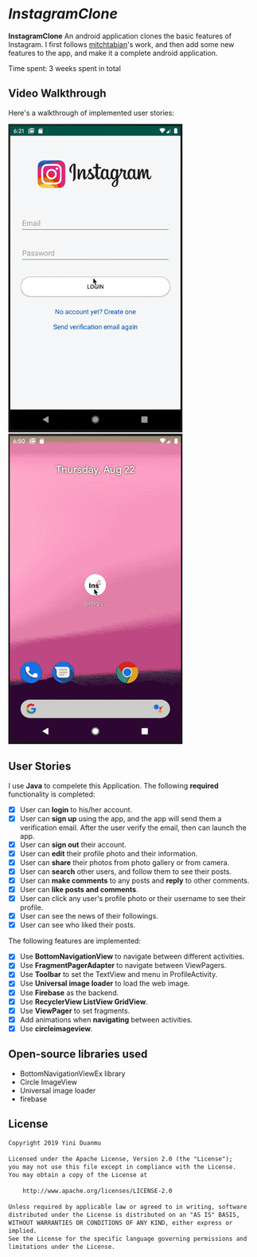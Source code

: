 # *InstagramClone*

**InstagramClone** An android application clones the basic features of Instagram. I first follows [mitchtabian](https://github.com/mitchtabian/Android-Instagram-Clone/tree/24e82c30bfc64b474b08f64c304564cb626a2bfc)'s work, and then add some new features to the app, and make it a complete android application.

Time spent: 3 weeks spent in total

## Video Walkthrough

Here's a walkthrough of implemented user stories:

![Video Walkthrough 1](show_instagram_clone1.gif)
![Video Walkthrough 1](show_instagram_clone2.gif)

## User Stories

I use **Java** to compelete this Application. The following **required** functionality is completed:

* [X] User can **login** to his/her account.
* [X] User can **sign up** using the app, and the app will send them a verification email. After the user verify the email, then can launch the app.
* [X] User can **sign out** their account.
* [X] User can **edit** their profile photo and their information.
* [X] User can **share** their photos from photo gallery or from camera.
* [X] User can **search** other users, and follow them to see their posts.
* [X] User can **make comments** to any posts and **reply** to other comments.
* [X] User can **like posts and comments**.
* [X] User can click any user's profile photo or their username to see their profile.
* [X] User can see the news of their followings.
* [X] User can see who liked their posts.

The following features are implemented:

* [X] Use **BottomNavigationView** to navigate between different activities.
* [X] Use **FragmentPagerAdapter** to navigate between ViewPagers.
* [X] Use **Toolbar** to set the TextView and menu in ProfileActivity.
* [X] Use **Universal image loader** to load the web image.
* [X] Use **Firebase** as the backend.
* [X] Use **RecyclerView ListView GridView**.
* [X] Use **ViewPager** to set fragments.
* [X] Add animations when **navigating** between activities.
* [X] Use **circleimageview**.

## Open-source libraries used

- BottomNavigationViewEx library
- Circle ImageView
- Universal image loader
- firebase

## License

    Copyright 2019 Yini Duanmu

    Licensed under the Apache License, Version 2.0 (the "License");
    you may not use this file except in compliance with the License.
    You may obtain a copy of the License at

        http://www.apache.org/licenses/LICENSE-2.0

    Unless required by applicable law or agreed to in writing, software
    distributed under the License is distributed on an "AS IS" BASIS,
    WITHOUT WARRANTIES OR CONDITIONS OF ANY KIND, either express or implied.
    See the License for the specific language governing permissions and
    limitations under the License.